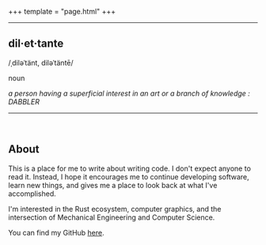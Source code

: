 +++
template = "page.html"
+++

---
## dil·et·tante

/ˌdiləˈtänt, diləˈtäntē/

noun

*a person having a superficial interest in an art or a branch of knowledge : DABBLER*

---

<br/>

## About

This is a place for me to write about writing code. I don't expect anyone to read it. Instead, I hope it encourages me to continue developing software, learn new things, and gives me a place to look back at what I've accomplished.

I'm interested in the Rust ecosystem, computer graphics, and the intersection of Mechanical Engineering and Computer Science.

You can find my GitHub [here](https://github.com/aevyrie).